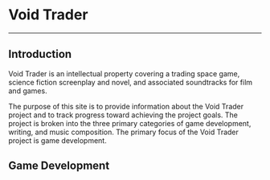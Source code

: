 # Void Trader
---

## Introduction

Void Trader is an intellectual property covering a trading space game, science fiction screenplay and novel, and associated soundtracks for film and games.

The purpose of this site is to provide information about the Void Trader project and to track progress toward achieving the project goals. The project is broken into the three primary categories of game development, writing, and music composition. The primary focus of the Void Trader project is game development.

## Game Development


